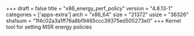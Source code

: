 +++
draft = false
title = "x86_energy_perf_policy"
version = "4.8.13-1"
categories = ['apps-extra']
arch = "x86_64"
size = "21372"
usize = "36326"
sha1sum = "1f4c02a3a1ff76a8bf9465ccc39375ed505273e0"
+++
Kernel tool for setting MSR energy policies